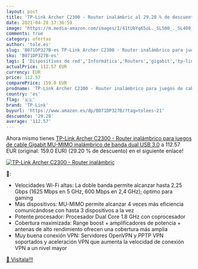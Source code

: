 ```yaml
---
layout: post
title: 'TP-Link Archer C2300 - Router inalámbric al 29.20 % de descuento'
date: 2021-04-28 17:36:59
image: 'https://m.media-amazon.com/images/I/41tUbYq65oL._SL500_._SL400_.jpg'
comments: true
category: ofertas
author: 'tole.es'
slug: 'B071DP327B-es TP-Link Archer C2300 - Router inalámbrico para juegos de...'
sku: 'B071DP327B-es'
tags: [ 'Dispositivos de red','Informática','Routers','gigabit','tp-link', ]
actualPrice: 112.57 EUR
currency: EUR
price: 112.57
comparePrice: 159.0 EUR
prodname: 'TP-Link Archer C2300 - Router inalámbrico para juegos de cable Gigabit MU-MIMO inalámbrico de banda dual  USB 3.0'
country: 'es'
flag: '🇪🇸'
brand: 'TP-Link'
buyurl: 'https://www.amazon.es/dp/B071DP327B/?tag=tolees-21'
descuento: '29.20'
average: '112.57'
---
```


Ahora mismo tienes [TP-Link Archer C2300 - Router inalámbrico para juegos de cable Gigabit MU-MIMO inalámbrico de banda dual  USB 3.0](https://www.amazon.es/dp/B071DP327B/?tag=tolees-21) a 112.57 EUR (original: 159.0 EUR) (29.20 %  de descuento) en el siguiente enlace!

[![TP-Link Archer C2300 - Router inalámbric](https://m.media-amazon.com/images/I/41tUbYq65oL._SL500_._SL400_.jpg)](https://www.amazon.es/dp/B071DP327B/?tag=tolees-21)

🔎:

- Velocidades Wi-Fi altas: La doble banda permite alcanzar hasta 2,25 Gbps (1625 Mbps en 5 GHz, 600 Mbps en 2,4 GHz); óptimo para gaming
- Más dispositivos: MU-MIMO permite alcanzar 4 veces más eficiencia comunicándose con hasta 3 dispositivos a la vez
- Potente procesador: Procesador Dual Core 1.8 GHz con coprocesador
- Cobertura maximizada: Range boost + amplificadores de potencia + antenas de alto rendimiento ofrecen una cobertura más amplia
- Muy buena conexión VPN: Servidores OpenVPN y PPTP VPN soportados y aceleración VPN que aumenta la velocidad de conexión VPN a un nivel mayor

[🛒 Visítala!!!](https://www.amazon.es/dp/B071DP327B/?tag=tolees-21)
